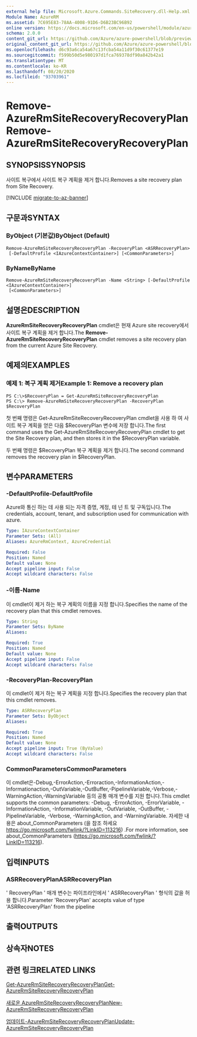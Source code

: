 ```yaml
---
external help file: Microsoft.Azure.Commands.SiteRecovery.dll-Help.xml
Module Name: AzureRM
ms.assetid: 7C695E83-78AA-4008-91D6-D6B23BC96B92
online version: https://docs.microsoft.com/en-us/powershell/module/azurerm.siterecovery/remove-azurermsiterecoveryrecoveryplan
schema: 2.0.0
content_git_url: https://github.com/Azure/azure-powershell/blob/preview/src/ResourceManager/SiteRecovery/Commands.SiteRecovery/help/Remove-AzureRmSiteRecoveryRecoveryPlan.md
original_content_git_url: https://github.com/Azure/azure-powershell/blob/preview/src/ResourceManager/SiteRecovery/Commands.SiteRecovery/help/Remove-AzureRmSiteRecoveryRecoveryPlan.md
ms.openlocfilehash: d6c93a6ca54a67c13fcba54a11d9f30c61377e19
ms.sourcegitcommit: f599b50d5e980197d1fca769378df90a842b42a1
ms.translationtype: MT
ms.contentlocale: ko-KR
ms.lasthandoff: 08/20/2020
ms.locfileid: "93703961"
---
```

# <span data-ttu-id="06d63-101">Remove-AzureRmSiteRecoveryRecoveryPlan</span><span class="sxs-lookup"><span data-stu-id="06d63-101">Remove-AzureRmSiteRecoveryRecoveryPlan</span></span>

## <span data-ttu-id="06d63-102">SYNOPSIS</span><span class="sxs-lookup"><span data-stu-id="06d63-102">SYNOPSIS</span></span>
<span data-ttu-id="06d63-103">사이트 복구에서 사이트 복구 계획을 제거 합니다.</span><span class="sxs-lookup"><span data-stu-id="06d63-103">Removes a site recovery plan from Site Recovery.</span></span>

[!INCLUDE [migrate-to-az-banner](../../includes/migrate-to-az-banner.md)]

## <span data-ttu-id="06d63-104">구문과</span><span class="sxs-lookup"><span data-stu-id="06d63-104">SYNTAX</span></span>

### <span data-ttu-id="06d63-105">ByObject (기본값)</span><span class="sxs-lookup"><span data-stu-id="06d63-105">ByObject (Default)</span></span>
```
Remove-AzureRmSiteRecoveryRecoveryPlan -RecoveryPlan <ASRRecoveryPlan>
 [-DefaultProfile <IAzureContextContainer>] [<CommonParameters>]
```

### <span data-ttu-id="06d63-106">ByName</span><span class="sxs-lookup"><span data-stu-id="06d63-106">ByName</span></span>
```
Remove-AzureRmSiteRecoveryRecoveryPlan -Name <String> [-DefaultProfile <IAzureContextContainer>]
 [<CommonParameters>]
```

## <span data-ttu-id="06d63-107">설명은</span><span class="sxs-lookup"><span data-stu-id="06d63-107">DESCRIPTION</span></span>
<span data-ttu-id="06d63-108">**AzureRmSiteRecoveryRecoveryPlan** cmdlet은 현재 Azure site recovery에서 사이트 복구 계획을 제거 합니다.</span><span class="sxs-lookup"><span data-stu-id="06d63-108">The **Remove-AzureRmSiteRecoveryRecoveryPlan** cmdlet removes a site recovery plan from the current Azure Site Recovery.</span></span>

## <span data-ttu-id="06d63-109">예제의</span><span class="sxs-lookup"><span data-stu-id="06d63-109">EXAMPLES</span></span>

### <span data-ttu-id="06d63-110">예제 1: 복구 계획 제거</span><span class="sxs-lookup"><span data-stu-id="06d63-110">Example 1: Remove a recovery plan</span></span>
```
PS C:\>$RecoveryPlan = Get-AzureRmSiteRecoveryRecoveryPlan 
PS C:\> Remove-AzureRmSiteRecoveryRecoveryPlan -RecoveryPlan $RecoveryPlan
```

<span data-ttu-id="06d63-111">첫 번째 명령은 Get-AzureRmSiteRecoveryRecoveryPlan cmdlet을 사용 하 여 사이트 복구 계획을 얻은 다음 $RecoveryPlan 변수에 저장 합니다.</span><span class="sxs-lookup"><span data-stu-id="06d63-111">The first command uses the Get-AzureRmSiteRecoveryRecoveryPlan cmdlet to get the Site Recovery plan, and then stores it in the $RecoveryPlan variable.</span></span>

<span data-ttu-id="06d63-112">두 번째 명령은 $RecoveryPlan 복구 계획을 제거 합니다.</span><span class="sxs-lookup"><span data-stu-id="06d63-112">The second command removes the recovery plan in $RecoveryPlan.</span></span>

## <span data-ttu-id="06d63-113">변수</span><span class="sxs-lookup"><span data-stu-id="06d63-113">PARAMETERS</span></span>

### <span data-ttu-id="06d63-114">-DefaultProfile</span><span class="sxs-lookup"><span data-stu-id="06d63-114">-DefaultProfile</span></span>
<span data-ttu-id="06d63-115">Azure와 통신 하는 데 사용 되는 자격 증명, 계정, 테 넌 트 및 구독입니다.</span><span class="sxs-lookup"><span data-stu-id="06d63-115">The credentials, account, tenant, and subscription used for communication with azure.</span></span>

```yaml
Type: IAzureContextContainer
Parameter Sets: (All)
Aliases: AzureRmContext, AzureCredential

Required: False
Position: Named
Default value: None
Accept pipeline input: False
Accept wildcard characters: False
```

### <span data-ttu-id="06d63-116">-이름</span><span class="sxs-lookup"><span data-stu-id="06d63-116">-Name</span></span>
<span data-ttu-id="06d63-117">이 cmdlet이 제거 하는 복구 계획의 이름을 지정 합니다.</span><span class="sxs-lookup"><span data-stu-id="06d63-117">Specifies the name of the recovery plan that this cmdlet removes.</span></span>

```yaml
Type: String
Parameter Sets: ByName
Aliases: 

Required: True
Position: Named
Default value: None
Accept pipeline input: False
Accept wildcard characters: False
```

### <span data-ttu-id="06d63-118">-RecoveryPlan</span><span class="sxs-lookup"><span data-stu-id="06d63-118">-RecoveryPlan</span></span>
<span data-ttu-id="06d63-119">이 cmdlet이 제거 하는 복구 계획을 지정 합니다.</span><span class="sxs-lookup"><span data-stu-id="06d63-119">Specifies the recovery plan that this cmdlet removes.</span></span>

```yaml
Type: ASRRecoveryPlan
Parameter Sets: ByObject
Aliases: 

Required: True
Position: Named
Default value: None
Accept pipeline input: True (ByValue)
Accept wildcard characters: False
```

### <span data-ttu-id="06d63-120">CommonParameters</span><span class="sxs-lookup"><span data-stu-id="06d63-120">CommonParameters</span></span>
<span data-ttu-id="06d63-121">이 cmdlet은-Debug,-ErrorAction,-Erroraction,-InformationAction,-Informationaction,-OutVariable,-OutBuffer,-PipelineVariable,-Verbose,-WarningAction,-WarningVariable 등의 공통 매개 변수를 지원 합니다.</span><span class="sxs-lookup"><span data-stu-id="06d63-121">This cmdlet supports the common parameters: -Debug, -ErrorAction, -ErrorVariable, -InformationAction, -InformationVariable, -OutVariable, -OutBuffer, -PipelineVariable, -Verbose, -WarningAction, and -WarningVariable.</span></span> <span data-ttu-id="06d63-122">자세한 내용은 about_CommonParameters (을 참조 하세요 https://go.microsoft.com/fwlink/?LinkID=113216) .</span><span class="sxs-lookup"><span data-stu-id="06d63-122">For more information, see about_CommonParameters (https://go.microsoft.com/fwlink/?LinkID=113216).</span></span>

## <span data-ttu-id="06d63-123">입력</span><span class="sxs-lookup"><span data-stu-id="06d63-123">INPUTS</span></span>

### <span data-ttu-id="06d63-124">ASRRecoveryPlan</span><span class="sxs-lookup"><span data-stu-id="06d63-124">ASRRecoveryPlan</span></span>
<span data-ttu-id="06d63-125">' RecoveryPlan ' 매개 변수는 파이프라인에서 ' ASRRecoveryPlan ' 형식의 값을 허용 합니다.</span><span class="sxs-lookup"><span data-stu-id="06d63-125">Parameter 'RecoveryPlan' accepts value of type 'ASRRecoveryPlan' from the pipeline</span></span>

## <span data-ttu-id="06d63-126">출력</span><span class="sxs-lookup"><span data-stu-id="06d63-126">OUTPUTS</span></span>

## <span data-ttu-id="06d63-127">상속자</span><span class="sxs-lookup"><span data-stu-id="06d63-127">NOTES</span></span>

## <span data-ttu-id="06d63-128">관련 링크</span><span class="sxs-lookup"><span data-stu-id="06d63-128">RELATED LINKS</span></span>

[<span data-ttu-id="06d63-129">Get-AzureRmSiteRecoveryRecoveryPlan</span><span class="sxs-lookup"><span data-stu-id="06d63-129">Get-AzureRmSiteRecoveryRecoveryPlan</span></span>](./Get-AzureRmSiteRecoveryRecoveryPlan.md)

[<span data-ttu-id="06d63-130">새로운 AzureRmSiteRecoveryRecoveryPlan</span><span class="sxs-lookup"><span data-stu-id="06d63-130">New-AzureRmSiteRecoveryRecoveryPlan</span></span>](./New-AzureRmSiteRecoveryRecoveryPlan.md)

[<span data-ttu-id="06d63-131">업데이트-AzureRmSiteRecoveryRecoveryPlan</span><span class="sxs-lookup"><span data-stu-id="06d63-131">Update-AzureRmSiteRecoveryRecoveryPlan</span></span>](./Update-AzureRmSiteRecoveryRecoveryPlan.md)


